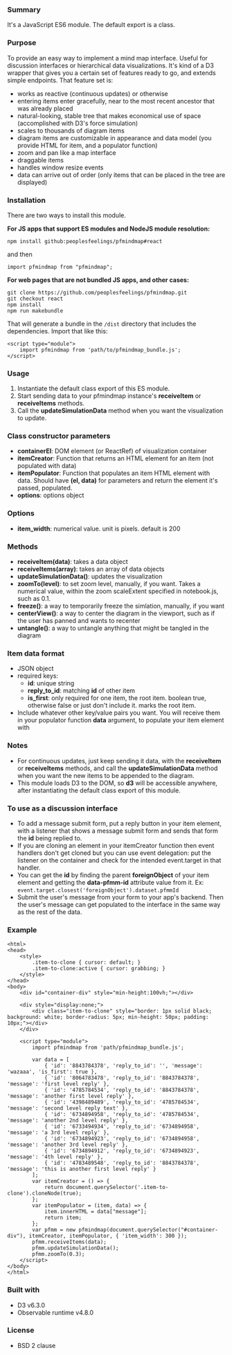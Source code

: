 ### Summary
It&apos;s a JavaScript ES6 module. The default export is a class.

### Purpose 
To provide an easy way to implement a mind map interface. Useful for discussion interfaces or hierarchical data visualizations. It&apos;s kind of a D3 wrapper that gives you a certain set of features ready to go, and extends simple endpoints. That feature set is:
- works as reactive (continuous updates) or otherwise 
- entering items enter gracefully, near to the most recent ancestor that was already placed
- natural-looking, stable tree that makes economical use of space (accomplished with D3&apos;s force simulation)
- scales to thousands of diagram items
- diagram items are customizable in appearance and data model (you provide HTML for item, and a populator function)
- zoom and pan like a map interface
- draggable items
- handles window resize events
- data can arrive out of order (only items that can be placed in the tree are displayed)

### Installation
There are two ways to install this module.

**For JS apps that support ES modules and NodeJS module resolution:**
```
npm install github:peoplesfeelings/pfmindmap#react
```
and then
```
import pfmindmap from "pfmindmap";
```

**For web pages that are not bundled JS apps, and other cases:**
```
git clone https://github.com/peoplesfeelings/pfmindmap.git
git checkout react
npm install
npm run makebundle
```
That will generate a bundle in the `/dist` directory that includes the dependencies. Import that like this:
```
<script type="module"> 
    import pfmindmap from 'path/to/pfmindmap_bundle.js'; 
</script>
```

### Usage
1. Instantiate the default class export of this ES module.
2. Start sending data to your pfmindmap instance&apos;s **receiveItem** or **receiveItems** methods. 
3. Call the **updateSimulationData** method when you want the visualization to update.

### Class constructor parameters
- **containerEl**: DOM element (or ReactRef) of visualization container
- **itemCreator**: Function that returns an HTML element for an item (not populated with data)
- **itemPopulator**: Function that populates an item HTML element with data. Should have **(el, data)** for parameters and return the element it&apos;s passed, populated.
- **options**: options object

### Options
- **item_width**: numerical value. unit is pixels. default is 200

### Methods
- **receiveItem(data)**: takes a data object
- **receiveItems(array)**: takes an array of data objects
- **updateSimulationData()**: updates the visualization
- **zoomTo(level)**: to set zoom level, manually, if you want. Takes a numerical value, within the zoom scaleExtent specified in notebook.js, such as 0.1.
- **freeze()**: a way to temporarily freeze the simlation, manually, if you want 
- **centerView()**: a way to center the diagram in the viewport, such as if the user has panned and wants to recenter
- **untangle()**: a way to untangle anything that might be tangled in the diagram

### Item data format
+ JSON object
+ required keys:
    + **id**: unique string
    + **reply_to_id**: matching **id** of other item
    + **is_first**: only required for one item, the root item. boolean true, otherwise false or just don&apos;t include it. marks the root item.
+ Include whatever other key/value pairs you want. You will receive them in your populator function **data** argument, to populate your item element with

### Notes
- For continuous updates, just keep sending it data, with the **receiveItem** or **receiveItems** methods, and call the **updateSimulationData** method when you want the new items to be appended to the diagram.
- This module loads D3 to the DOM, so **d3** will be accessible anywhere, after instantiating the default class export of this module.

### To use as a discussion interface
- To add a message submit form, put a reply button in your item element, with a listener that shows a message submit form and sends that form the **id** being replied to. 
- If you are cloning an element in your itemCreator function then event handlers don&apos;t get cloned but you can use event delegation: put the listener on the container and check for the intended event.target in that handler. 
- You can get the **id** by finding the parent **foreignObject** of your item element and getting the **data-pfmm-id** attribute value from it. Ex: `event.target.closest('foreignObject').dataset.pfmmId`
- Submit the user&apos;s message from your form to your app&apos;s backend. Then the user&apos;s message can get populated to the interface in the same way as the rest of the data.

### Example
```
<html>
<head>
    <style>
        .item-to-clone { cursor: default; }
        .item-to-clone:active { cursor: grabbing; }
    </style>
</head>
<body>
    <div id="container-div" style="min-height:100vh;"></div>

    <div style="display:none;">
        <div class="item-to-clone" style="border: 1px solid black; background: white; border-radius: 5px; min-height: 50px; padding: 10px;"></div>
    </div>

    <script type="module">
        import pfmindmap from 'path/pfmindmap_bundle.js';
        
        var data = [
            { 'id': '8843784378', 'reply_to_id': '', 'message': 'wazaaa', 'is_first': true },
            { 'id': '8064783478', 'reply_to_id': '8843784378', 'message': 'first level reply' },
            { 'id': '4785784534', 'reply_to_id': '8843784378', 'message': 'another first level reply' },
            { 'id': '4398489489', 'reply_to_id': '4785784534', 'message': 'second level reply text' },
            { 'id': '6734894958', 'reply_to_id': '4785784534', 'message': 'another 2nd level reply' },
            { 'id': '6733494934', 'reply_to_id': '6734894958', 'message': 'a 3rd level reply' },
            { 'id': '6734894923', 'reply_to_id': '6734894958', 'message': 'another 3rd level reply' },
            { 'id': '6734894912', 'reply_to_id': '6734894923', 'message': '4th level reply' },
            { 'id': '4783489548', 'reply_to_id': '8843784378', 'message': 'this is another first level reply' }
        ];
        var itemCreator = () => {
            return document.querySelector('.item-to-clone').cloneNode(true);
        };
        var itemPopulator = (item, data) => { 
            item.innerHTML = data["message"];
            return item; 
        };
        var pfmm = new pfmindmap(document.querySelector("#container-div"), itemCreator, itemPopulator, { 'item_width': 300 });
        pfmm.receiveItems(data);
        pfmm.updateSimulationData();
        pfmm.zoomTo(0.3);
    </script>
</body>
</html>
```

### Built with
- D3 v6.3.0
- Observable runtime v4.8.0

### License
- BSD 2 clause